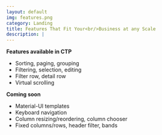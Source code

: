 ```yaml
---
layout: default
img: features.png
category: Landing
title: Features That Fit Your<br/>Business at any Scale
description: |
---
```


**Features available in CTP**

* Sorting, paging, grouping
* Filtering, selection, editing
* Filter row, detail row
* Virtual scrolling

**Coming soon**

* Material-UI templates
* Keyboard navigation
* Column resizing/reordering, column chooser
* Fixed columns/rows, header filter, bands
